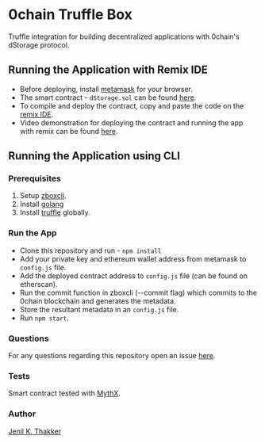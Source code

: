 # 0chain Truffle Box
Truffle integration for building decentralized applications with 0chain's dStorage protocol. 

## Running the Application with Remix IDE
- Before deploying, install [metamask](https://metamask.io/) for your browser.
- The smart contract - `dStorage.sol` can be found [here](https://github.com/0chain/ethereum/blob/master/contracts/dStorage.sol).
- To compile and deploy the contract, copy and paste the code on the [remix IDE](http://remix.ethereum.org/).
- Video demonstration for deploying the contract and running the app with remix can be found [here](https://youtu.be/weDEbgLA7_w).

## Running the Application using CLI

### Prerequisites
1. Setup [zboxcli](https://github.com/0chain/zboxcli).
2. Install [golang](https://golang.org/doc/install)
3. Install [truffle](https://www.npmjs.com/package/truffle) globally.

### Run the App

- Clone this repository and run  - `npm install`
- Add your private key and ethereum wallet address from metamask to `config.js` file. 
- Add the deployed contract address to `config.js` file (can be found on etherscan).
- Run the commit function in zboxcli (--commit flag) which commits to the 0chain blockchain and generates the metadata. 
- Store the resultant metadata in an `config.js` file.
- Run `npm start`.

### Questions
For any questions regarding this repository open an issue [here](https://github.com/0chain/truffle/issues).

### Tests
Smart contract tested with [MythX](https://mythx.io/).

### Author
[Jenil K. Thakker](http://github.com/jenil04)

